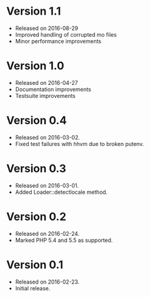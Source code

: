 # Version 1.1

* Released on 2016-08-29
* Improved handling of corrupted mo files
* Minor performance improvements

# Version 1.0

* Released on 2016-04-27
* Documentation improvements
* Testsuite improvements

# Version 0.4

* Released on 2016-03-02.
* Fixed test failures with hhvm due to broken putenv.

# Version 0.3

* Released on 2016-03-01.
* Added Loader::detectlocale method.

# Version 0.2

* Released on 2016-02-24.
* Marked PHP 5.4 and 5.5 as supported.

# Version 0.1

* Released on 2016-02-23.
* Initial release.

